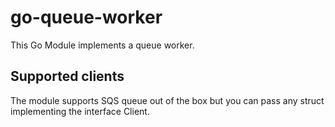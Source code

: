 # go-queue-worker

This Go Module implements a queue worker.

## Supported clients

The module supports SQS queue out of the box but you can pass any struct implementing the interface Client.